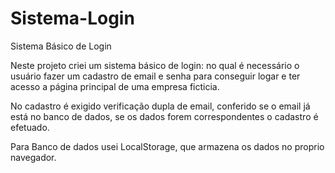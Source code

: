 # Sistema-Login
Sistema Básico de Login

Neste projeto criei um sistema básico de login: 
no qual é necessário o usuário fazer um cadastro de email e senha 
para conseguir logar e ter acesso a página principal de uma empresa ficticia.

No cadastro é exigido verificação dupla de email, conferido se o email já está no banco de dados,
se os dados forem correspondentes o cadastro é efetuado.

Para Banco de dados usei LocalStorage, que armazena os dados no proprio navegador.
